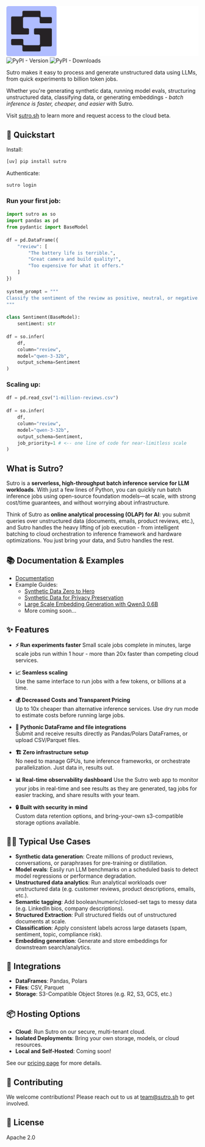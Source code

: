 ![Sutro Logo](./assets/sutro-logo-dark.png)
![PyPI - Version](https://img.shields.io/pypi/v/sutro)
![PyPI - Downloads](https://img.shields.io/pypi/dm/sutro)

Sutro makes it easy to process and generate unstructured data using LLMs, from quick experiments to billion token jobs. 

Whether you're generating synthetic data, running model evals, structuring unstructured data, classifying data, or generating embeddings - *batch inference is faster, cheaper, and easier* with Sutro.

Visit [sutro.sh](https://sutro.sh) to learn more and request access to the cloud beta.

## 🚀 Quickstart

Install:

```bash
[uv] pip install sutro
```

Authenticate:

```bash
sutro login
```

### Run your first job:

```python
import sutro as so
import pandas as pd
from pydantic import BaseModel

df = pd.DataFrame({
    "review": [
        "The battery life is terrible.",
        "Great camera and build quality!",
        "Too expensive for what it offers."
    ]
})

system_prompt = """
Classify the sentiment of the review as positive, neutral, or negative.
"""

class Sentiment(BaseModel):
    sentiment: str

df = so.infer(
    df,
    column="review",
    model="qwen-3-32b",
    output_schema=Sentiment
)
```

### Scaling up:

```python
df = pd.read_csv("1-million-reviews.csv")

df = so.infer(
    df,
    column="review",
    model="qwen-3-32b",
    output_schema=Sentiment,
    job_priority=1 # <-- one line of code for near-limitless scale
)
```


## What is Sutro?

Sutro is a **serverless, high-throughput batch inference service for LLM workloads**. With just a few lines of Python, you can quickly run batch inference jobs using open-source foundation models—at scale, with strong cost/time guarantees, and without worrying about infrastructure.

Think of Sutro as **online analytical processing (OLAP) for AI**: you submit queries over unstructured data (documents, emails, product reviews, etc.), and Sutro handles the heavy lifting of job execution - from intelligent batching to cloud orchestration to inference framework and hardware optimizations. You just bring your data, and Sutro handles the rest.


## 📚 Documentation & Examples

- [Documentation](https://docs.sutro.sh/)  
- Example Guides: 
    - [Synthetic Data Zero to Hero](https://docs.sutro.sh/examples/synthetic-data-zero-to-hero)
    - [Synthetic Data for Privacy Preservation](https://docs.sutro.sh/examples/synthetic-data-privacy)
    - [Large Scale Embedding Generation with Qwen3 0.6B](https://docs.sutro.sh/examples/large-scale-embeddings)
    - More coming soon...

## ✨ Features

- **⚡ Run experiments faster**
  Small scale jobs complete in minutes, large scale jobs run within 1 hour - more than 20x faster than competing cloud services.

- **📈 Seamless scaling**  
  Use the same interface to run jobs with a few tokens, or billions at a time.

- **💰 Decreased Costs and Transparent Pricing**  
  Up to 10x cheaper than alternative inference services. Use dry run mode to estimate costs before running large jobs.

- **🐍 Pythonic DataFrame and file integrations**  
  Submit and receive results directly as Pandas/Polars DataFrames, or upload CSV/Parquet files.

- **🏗️ Zero infrastructure setup**  
  No need to manage GPUs, tune inference frameworks, or orchestrate parallelization. Just data in, results out.

- **📊 Real-time observability dashboard**
  Use the Sutro web app to monitor your jobs in real-time and see results as they are generated, tag jobs for easier tracking, and share results with your team.

- **🔒 Built with security in mind**  
  Custom data retention options, and bring-your-own s3-compatible storage options available.


## 🧑‍💻 Typical Use Cases

- **Synthetic data generation**: Create millions of product reviews, conversations, or paraphrases for pre-training or distillation.
- **Model evals**: Easily run LLM benchmarks on a scheduled basis to detect model regressions or performance degradation.
- **Unstructured data analytics**: Run analytical workloads over unstructured data (e.g. customer reviews, product descriptions, emails, etc.).
- **Semantic tagging**: Add boolean/numeric/closed-set tags to messy data (e.g. LinkedIn bios, company descriptions).  
- **Structured Extraction**: Pull structured fields out of unstructured documents at scale.  
- **Classification**: Apply consistent labels across large datasets (spam, sentiment, topic, compliance risk).  
- **Embedding generation**: Generate and store embeddings for downstream search/analytics.  

## 🔌 Integrations

- **DataFrames**: Pandas, Polars  
- **Files**: CSV, Parquet  
- **Storage**: S3-Compatible Object Stores (e.g. R2, S3, GCS, etc.)

## 📦 Hosting Options

- **Cloud**: Run Sutro on our secure, multi-tenant cloud.
- **Isolated Deployments**: Bring your own storage, models, or cloud resources.
- **Local and Self-Hosted**: Coming soon!

See our [pricing page](https://sutro.sh/pricing) for more details.

## 🤝 Contributing

We welcome contributions! Please reach out to us at [team@sutro.sh](mailto:team@sutro.sh) to get involved.

## 📄 License

Apache 2.0